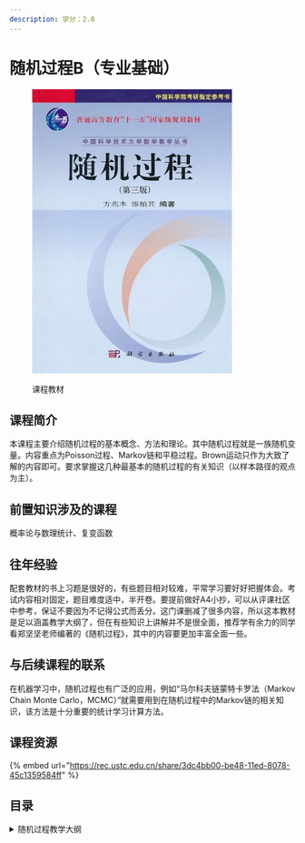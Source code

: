 ```yaml
---
description: 学分：2.0
---
```


# 随机过程B（专业基础）

<figure><img src="../../.gitbook/assets/随机过程.png" alt=""><figcaption><p>课程教材</p></figcaption></figure>

## 课程简介

本课程主要介绍随机过程的基本概念、方法和理论。其中随机过程就是一族随机变量。内容重点为Poisson过程、Markov链和平稳过程。Brown运动只作为大致了解的内容即可。要求掌握这几种最基本的随机过程的有关知识（以样本路径的观点为主）。

## 前置知识涉及的课程

概率论与数理统计、复变函数

## 往年经验

配套教材的书上习题是很好的，有些题目相对较难，平常学习要好好把握体会。考试内容相对固定，题目难度适中，半开卷。要提前做好A4小抄，可以从评课社区中参考，保证不要因为不记得公式而丢分。这门课删减了很多内容，所以这本教材是足以涵盖教学大纲了，但在有些知识上讲解并不是很全面，推荐学有余力的同学看郑坚坚老师编著的《随机过程》，其中的内容要更加丰富全面一些。

## 与后续课程的联系

在机器学习中，随机过程也有广泛的应用，例如“马尔科夫链蒙特卡罗法（Markov Chain Monte Carlo，MCMC）”就需要用到在随机过程中的Markov链的相关知识，该方法是十分重要的统计学习计算方法。

## 课程资源

{% embed url="https://rec.ustc.edu.cn/share/3dc4bb00-be48-11ed-8078-45c1359584ff" %}

## 目录

<details>

<summary>随机过程教学大纲</summary>

引论

泊松过程

马尔科夫链

平稳过程



</details>


